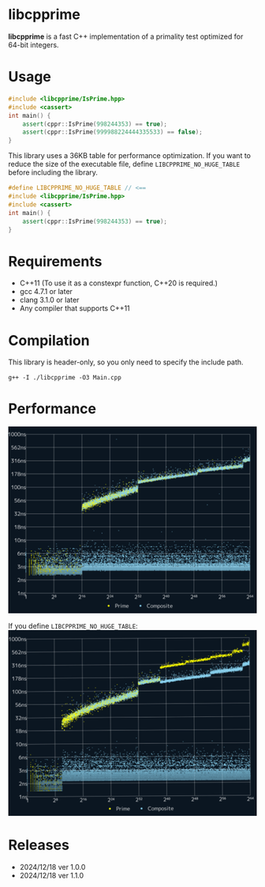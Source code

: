 # libcpprime

**libcpprime** is a fast C++ implementation of a primality test optimized for 64-bit integers.

# Usage

```cpp
#include <libcpprime/IsPrime.hpp>
#include <cassert>
int main() {
    assert(cppr::IsPrime(998244353) == true);
    assert(cppr::IsPrime(999988224444335533) == false);
}
```

This library uses a 36KB table for performance optimization.
If you want to reduce the size of the executable file, define `LIBCPPRIME_NO_HUGE_TABLE` before including the library.

```cpp
#define LIBCPPRIME_NO_HUGE_TABLE // <==
#include <libcpprime/IsPrime.hpp>
#include <cassert>
int main() {
    assert(cppr::IsPrime(998244353) == true);
}
```

# Requirements

- C++11 (To use it as a constexpr function, C++20 is required.)
- gcc 4.7.1 or later
- clang 3.1.0 or later
- Any compiler that supports C++11

# Compilation

This library is header-only, so you only need to specify the include path.

```
g++ -I ./libcpprime -O3 Main.cpp
```

# Performance

![IsPrimeWithTable.png](./README/IsPrimeWithTable.png)

If you define `LIBCPPRIME_NO_HUGE_TABLE`:
![IsPrime.png](./README/IsPrime.png)

# Releases

- 2024/12/18 ver 1.0.0
- 2024/12/18 ver 1.1.0

